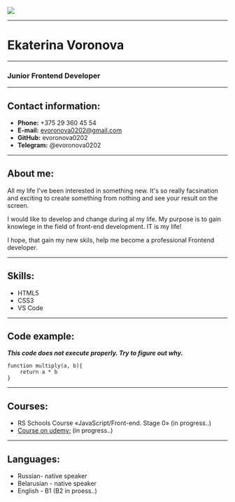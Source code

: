 ![](D:\rs_school\rsschool-cv\foto_Voronova.JPG)
***
# Ekaterina Voronova
***
### Junior Frontend Developer
***
## Contact information:
* **Phone:** +375 29 360 45 54
* **E-mail:** evoronova0202@gmail.com
* **GitHub:** evoronova0202
* **Telegram:** @evoronova0202
***
## About me:

All my life I've been interested in something new. It's so really facsination and exciting to create something from nothing and see your result on the screen.

I would like to develop and change during al my life. My purpose is to gain knowlege in the field of front-end development. IT is my life!

I hope, that gain my new skils, help me become a professional Frontend developer.

***
## Skills:
* HTML5
* CSS3
* VS Code
***
## Code example:
***This code does not execute properly. Try to figure out why.***
```
function multiply(a, b){
    return a * b
}
```
***
## Courses:
* RS Schools Course «JavaScript/Front-end. Stage 0» (in progress..)
* [Course on udemy:]( https://www.udemy.com/course/draft/3699478/) (in progress..)
***
## Languages:
* Russian- native speaker
* Belarusian - native speaker
* English - B1 (B2 in proess..)
